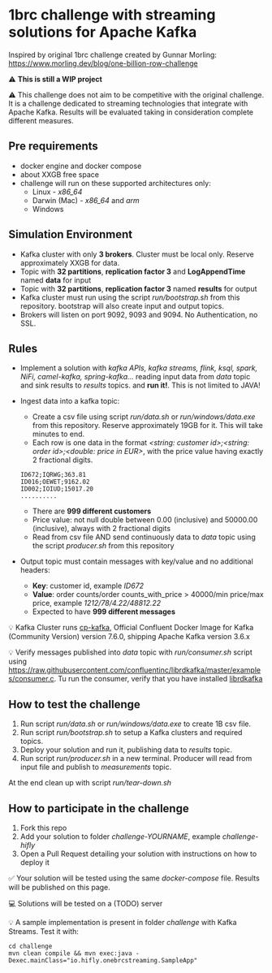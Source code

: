 # 1brc challenge with streaming solutions for Apache Kafka

Inspired by original 1brc challenge created by Gunnar Morling:
https://www.morling.dev/blog/one-billion-row-challenge

⚠️ **This is still a WIP project**

⚠️ This challenge does not aim to be competitive with the original challenge. It is a challenge dedicated to streaming technologies that integrate with Apache Kafka. Results will be evaluated taking in consideration complete different measures.

## Pre requirements

- docker engine and docker compose
- about XXGB free space
- challenge will run on these supported architectures only:
  - Linux - _x86_64_
  - Darwin (Mac) - _x86_64_ and _arm_ 
  - Windows

## Simulation Environment

- Kafka cluster with only **3 brokers**. Cluster must be local only. Reserve approximately XXGB for data.
- Topic with **32 partitions**, **replication factor 3** and **LogAppendTime** named **data** for input
- Topic with **32 partitions**, **replication factor 3** named **results** for output
- Kafka cluster must run using the script _run/bootstrap.sh_ from this repository. bootstrap will also create input and output topics.
- Brokers will listen on port 9092, 9093 and 9094. No Authentication, no SSL.

## Rules

- Implement a solution with _kafka APIs, kafka streams, flink, ksql, spark, NiFi, camel-kafka, spring-kafka..._ reading input data from _data_ topic and sink results to _results_ topics. and **run it!**. This is not limited to JAVA!
- Ingest data into a kafka topic:
    - Create a csv file using script _run/data.sh_ or _run/windows/data.exe_ from this repository. Reserve approximately 19GB for it. This will take minutes to end.
    -  Each row is one data in the format _<string: customer id>;<string: order id>;<double: price in EUR>_, with the price value having exactly 2 fractional digits.
  ```
  ID672;IQRWG;363.81
  ID016;OEWET;9162.02
  ID002;IOIUD;15017.20
  ..........
  ```

    - There are **999 different customers** 
    - Price value: not null double between 0.00 (inclusive) and 50000.00 (inclusive), always with 2 fractional digits
    - Read from csv file AND send continuously data to _data_ topic using the script _producer.sh_ from this repository
- Output topic must contain messages with key/value and no additional headers:
  - **Key**: customer id, example _ID672_ 
  - **Value**: order counts/order counts_with_price > 40000/min price/max price, example _1212/78/4.22/48812.22_ 
  - Expected to have **999 different messages**


💡 Kafka Cluster runs [cp-kafka](https://hub.docker.com/r/confluentinc/cp-kafka), Official Confluent Docker Image for Kafka (Community Version) version 7.6.0, shipping Apache Kafka version 3.6.x

💡 Verify messages published into _data_ topic with _run/consumer.sh_ script using
https://raw.githubusercontent.com/confluentinc/librdkafka/master/examples/consumer.c.
Tu run the consumer, verify that you have installed [librdkafka](https://github.com/confluentinc/librdkafka/tree/master?tab=readme-ov-file#installing-prebuilt-packages)

## How to test the challenge

1. Run script _run/data.sh_ or _run/windows/data.exe_ to create 1B csv file.
2. Run script _run/bootstrap.sh_ to setup a Kafka clusters and required topics. 
3. Deploy your solution and run it, publishing data to _results_ topic.
4. Run script _run/producer.sh_ in a new terminal. Producer will read from input file and publish to _measurements_ topic.

At the end clean up with script _run/tear-down.sh_

## How to participate in the challenge

1. Fork this repo
2. Add your solution to folder _challenge-YOURNAME_, example _challenge-hifly_
3. Open a Pull Request detailing your solution with instructions on how to deploy it

✅ Your solution will be tested using the same _docker-compose_ file. Results will be published on this page.

💻 Solutions will be tested on a (TODO) server

💡 A sample implementation is present in folder _challenge_ with Kafka Streams. Test it with:
```
cd challenge
mvn clean compile && mvn exec:java -Dexec.mainClass="io.hifly.onebrcstreaming.SampleApp"
```
